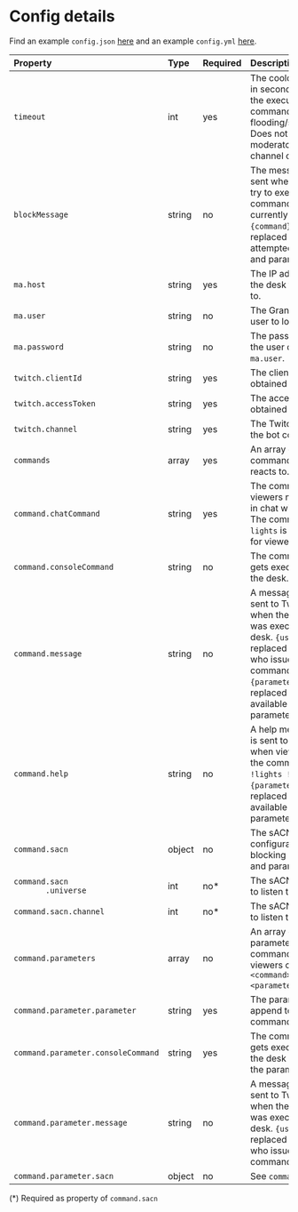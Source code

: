 # Config details

Find an example `config.json` [here](../config.json.sample) and an example `config.yml` [here](../config.yml.sample).

| Property                             | Type   | Required | Description                                                                                                                                                                                                       | Default                                        |
|:-------------------------------------|:-------|:---------|:------------------------------------------------------------------------------------------------------------------------------------------------------------------------------------------------------------------|:-----------------------------------------------|
| `timeout`                            | int    | yes      | The cooldown time in seconds between the execution of any command (prevents flooding/spamming). Does not apply to moderators and channel owners.                                                                  |                                                |
| `blockMessage`                       | string | no       | The message to be sent when viewers try to execute a command that is currently blocked. `{command}` is replaced by the attempted command and parameter.                                                           | `{command}` is currently blocked! Please wait! |
| `ma.host`                            | string | yes      | The IP address of the desk to connect to.                                                                                                                                                                         |                                                |
| `ma.user`                            | string | no       | The GrandMA 2 user to log in with.                                                                                                                                                                                | administrator                                  |
| `ma.password`                        | string | no       | The password for the user defined in `ma.user`.                                                                                                                                                                   | admin                                          |
| `twitch.clientId`                    | string | yes      | The client ID obtained by Twitch.                                                                                                                                                                                 |                                                |
| `twitch.accessToken`                 | string | yes      | The access token obtained by Twitch.                                                                                                                                                                              |                                                |
| `twitch.channel`                     | string | yes      | The Twitch channel the bot connects to.                                                                                                                                                                           |                                                |
| `commands`                           | array  | yes      | An array of commands the bot reacts to.                                                                                                                                                                           |                                                |
| `command.chatCommand`                | string | yes      | The command viewers need to use in chat without `!`. The command `lights` is reserved for viewer help.                                                                                                            |                                                |
| `command.consoleCommand`             | string | no       | The command that gets executed on the desk.                                                                                                                                                                       |                                                |
| `command.message`                    | string | no       | A message that is sent to Twitch chat when the command was executed on the desk. `{user}` is replaced by the user who issued the command, `{parameterList}` is replaced by a list of available parameters if any. |                                                |
| `command.help`                       | string | no       | A help message that is sent to Twitch when viewers run the command `!lights !<command>`. `{parameterList}` is replaced by a list of available parameters if any.                                                  |                                                |
| `command.sacn`                       | object | no       | The sACN configuration for blocking commands and parameters.                                                                                                                                                      |                                                |
| `command.sacn`<br>`       .universe` | int    | no*      | The sACN universe to listen to.                                                                                                                                                                                   |                                                |
| `command.sacn.channel`               | int    | no*      | The sACN channel to listen to.                                                                                                                                                                                    |                                                |
| `command.parameters`                 | array  | no       | An array of parameters for each command so viewers can call `!<command> <parameter>`.                                                                                                                             |                                                |
| `command.parameter.parameter`        | string | yes      | The parameter to append to the command.                                                                                                                                                                           |                                                |
| `command.parameter.consoleCommand`   | string | yes      | The command that gets executed on the desk when using the parameter.                                                                                                                                              |                                                |
| `command.parameter.message`          | string | no       | A message that is sent to Twitch chat when the parameter was executed on the desk. `{user}` gets replaced by the user who issued the command.                                                                     |                                                |
| `command.parameter.sacn`             | object | no       | See `command.sacn`.                                                                                                                                                                                               |                                                |

(*) Required as property of `command.sacn`
